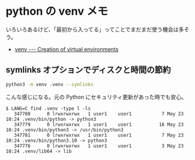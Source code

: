 # python の venv メモ

いろいろあるけど、「最初から入ってる」ってことでまだまだ使う機会は多そう。

- [venv --- Creation of virtual environments](https://docs.python.org/ja/3/library/venv.html)

## symlinks オプションでディスクと時間の節約

```sh
python3 -m venv .venv --symlinks
```

こんな感じになる。元の Python にセキュリティ更新があった時でも安心。

```console
$ LANG=C find .venv -type l -ls
   347780      0 lrwxrwxrwx   1 user1    user1           7 May 23 10:24 .venv/bin/python -> python3
   347779      0 lrwxrwxrwx   1 user1    user1          16 May 23 10:24 .venv/bin/python3 -> /usr/bin/python3
   347781      0 lrwxrwxrwx   1 user1    user1           7 May 23 10:24 .venv/bin/python3.10 -> python3
   347776      0 lrwxrwxrwx   1 user1    user1           3 May 23 10:24 .venv/lib64 -> lib
```

